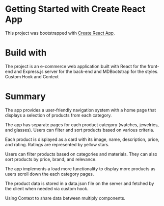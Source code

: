 # Getting Started with Create React App

This project was bootstrapped with [Create React App](https://github.com/facebook/create-react-app).

# Build with

The project is an e-commerce web application built with
React for the front-end and
Express.js server for the back-end and
MDBootstrap for the styles.
Custom Hook and Context

# Summary

The app provides a user-friendly navigation system with a home page that displays a selection of products from each category.

The app has separate pages for each product category (watches, jewelries, and glasses). Users can filter and sort products based on various criteria.

Each product is displayed as a card with its image, name, description, price, and rating. Ratings are represented by yellow stars.

Users can filter products based on categories and materials. They can also sort products by price, brand, and relevance.

The app implements a load more functionality to display more products as users scroll down the each category pages.

The product data is stored in a data.json file on the server and fetched by the client when needed via custom hook.

Using Context to share data between multiply components.
